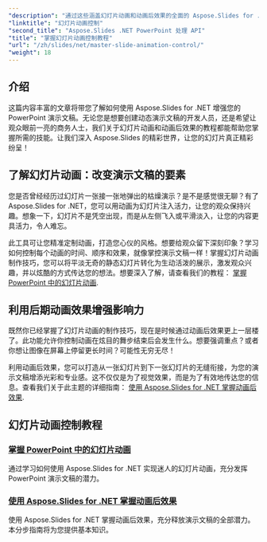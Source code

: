 ```yaml
---
"description": "通过这些涵盖幻灯片动画和动画后效果的全面的 Aspose.Slides for .NET 教程，充分发挥演示文稿的潜力。"
"linktitle": "幻灯片动画控制"
"second_title": "Aspose.Slides .NET PowerPoint 处理 API"
"title": "掌握幻灯片动画控制教程"
"url": "/zh/slides/net/master-slide-animation-control/"
"weight": 18
---
```


## 介绍

这篇内容丰富的文章将带您了解如何使用 Aspose.Slides for .NET 增强您的 PowerPoint 演示文稿。无论您是想要创建动态演示文稿的开发人员，还是希望让观众眼前一亮的商务人士，我们关于幻灯片动画和动画后效果的教程都能帮助您掌握所需的技能。让我们深入 Aspose.Slides 的精彩世界，让您的幻灯片真正精彩纷呈！


## 了解幻灯片动画：改变演示文稿的要素

您是否曾经经历过幻灯片一张接一张地弹出的枯燥演示？是不是感觉很无聊？有了 Aspose.Slides for .NET，您可以用动画为幻灯片注入活力，让您的观众保持兴趣。想象一下，幻灯片不是凭空出现，而是从左侧飞入或平滑淡入，让您的内容更具活力，令人难忘。 

此工具可让您精准定制动画，打造您心仪的风格。想要给观众留下深刻印象？学习如何控制每个动画的时间、顺序和效果，就像掌控演示文稿一样！掌握幻灯片动画制作技巧，您可以将平淡无奇的静态幻灯片转化为生动活泼的展示，激发观众兴趣，并以炫酷的方式传达您的想法。想要深入了解，请查看我们的教程： [掌握 PowerPoint 中的幻灯片动画](./slide-animation-in-power-point/).

## 利用后期动画效果增强影响力

既然你已经掌握了幻灯片动画的制作技巧，现在是时候通过动画后效果更上一层楼了。此功能允许你控制动画在炫目的舞步结束后会发生什么。想要强调重点？或者你想让图像在屏幕上停留更长时间？可能性无穷无尽！

利用动画后效果，您可以打造从一张幻灯片到下一张幻灯片的无缝衔接，为您的演示文稿增添光彩和专业感。这不仅仅是为了视觉效果，而是为了有效地传达您的信息。查看我们关于此主题的详细指南： [使用 Aspose.Slides for .NET 掌握动画后效果](./control-after-animation-effects/). 

## 幻灯片动画控制教程
### [掌握 PowerPoint 中的幻灯片动画](./slide-animation-in-power-point/)
通过学习如何使用 Aspose.Slides for .NET 实现迷人的幻灯片动画，充分发挥 PowerPoint 演示文稿的潜力。
### [使用 Aspose.Slides for .NET 掌握动画后效果](./control-after-animation-effects/)
使用 Aspose.Slides for .NET 掌握动画后效果，充分释放演示文稿的全部潜力。本分步指南将为您提供基本知识。